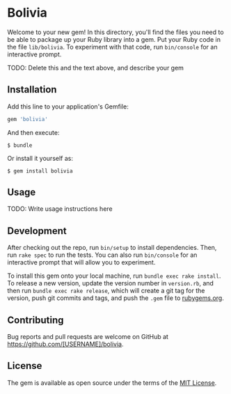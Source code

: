 # Bolivia

Welcome to your new gem! In this directory, you'll find the files you need to be able to package up your Ruby library into a gem. Put your Ruby code in the file `lib/bolivia`. To experiment with that code, run `bin/console` for an interactive prompt.

TODO: Delete this and the text above, and describe your gem

## Installation

Add this line to your application's Gemfile:

```ruby
gem 'bolivia'
```

And then execute:

    $ bundle

Or install it yourself as:

    $ gem install bolivia

## Usage

TODO: Write usage instructions here

## Development

After checking out the repo, run `bin/setup` to install dependencies. Then, run `rake spec` to run the tests. You can also run `bin/console` for an interactive prompt that will allow you to experiment.

To install this gem onto your local machine, run `bundle exec rake install`. To release a new version, update the version number in `version.rb`, and then run `bundle exec rake release`, which will create a git tag for the version, push git commits and tags, and push the `.gem` file to [rubygems.org](https://rubygems.org).

## Contributing

Bug reports and pull requests are welcome on GitHub at https://github.com/[USERNAME]/bolivia.


## License

The gem is available as open source under the terms of the [MIT License](http://opensource.org/licenses/MIT).

